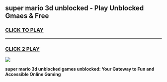 
## super mario 3d unblocked - Play Unblocked Gmaes & Free
<h3>
<a href="https://news.freeplayer.one?title=super_mario_3d_unblocked&ref=16F">CLICK TO PLAY</a></h3>
<hr>

<h3>
<a href="https://news.freeplayer.one?title=super_mario_3d_unblocked&ref=16F">CLICK 2 PLAY</a>
  
</h3>

<a href="https://news.freeplayer.one?title=super_mario_3d_unblocked&ref=16F/"><img src="https://clearcache.store/games.png"></a>


**super mario 3d unblocked games unblocked: Your Gateway to Fun and Accessible Online Gaming**
